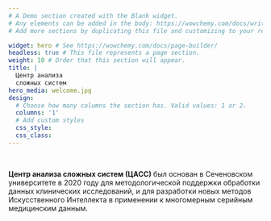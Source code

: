 ```yaml
---
# A Demo section created with the Blank widget.
# Any elements can be added in the body: https://wowchemy.com/docs/writing-markdown-latex/
# Add more sections by duplicating this file and customizing to your requirements.

widget: hero # See https://wowchemy.com/docs/page-builder/
headless: true # This file represents a page section.
weight: 10 # Order that this section will appear.
title: |
  Центр анализа
  сложных систем
hero_media: welcome.jpg
design:
  # Choose how many columns the section has. Valid values: 1 or 2.
  columns: '1'
  # Add custom styles
  css_style:
  css_class:
---
```

<br>

**Центр анализа сложных систем (ЦАСС)** был основан в Сеченовском университете в 2020 году
для методологической поддержки обработки данных клинических исследований, и для разработки новых методов
Искусственного Интеллекта в применении к многомерным серийным медицинским данным.
